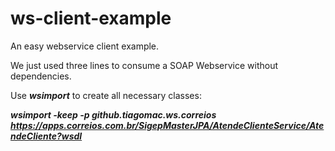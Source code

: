 # ws-client-example
An easy webservice client example.

We just used three lines to consume a SOAP Webservice without dependencies.

Use ***wsimport*** to create all necessary classes:

***wsimport -keep -p github.tiagomac.ws.correios https://apps.correios.com.br/SigepMasterJPA/AtendeClienteService/AtendeCliente?wsdl***
